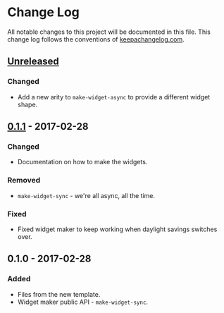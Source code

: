# Change Log
All notable changes to this project will be documented in this file. This change log follows the conventions of [keepachangelog.com](http://keepachangelog.com/).

## [Unreleased]
### Changed
- Add a new arity to `make-widget-async` to provide a different widget shape.

## [0.1.1] - 2017-02-28
### Changed
- Documentation on how to make the widgets.

### Removed
- `make-widget-sync` - we're all async, all the time.

### Fixed
- Fixed widget maker to keep working when daylight savings switches over.

## 0.1.0 - 2017-02-28
### Added
- Files from the new template.
- Widget maker public API - `make-widget-sync`.

[Unreleased]: https://github.com/your-name/clj-ignite/compare/0.1.1...HEAD
[0.1.1]: https://github.com/your-name/clj-ignite/compare/0.1.0...0.1.1
